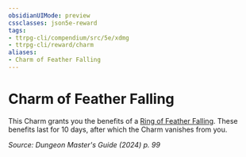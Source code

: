 ```yaml
---
obsidianUIMode: preview
cssclasses: json5e-reward
tags:
- ttrpg-cli/compendium/src/5e/xdmg
- ttrpg-cli/reward/charm
aliases:
- Charm of Feather Falling
---
```

# Charm of Feather Falling

This Charm grants you the benefits of a [Ring of Feather Falling](/3-Mechanics/CLI/items/ring-of-feather-falling-xdmg.md). These benefits last for 10 days, after which the Charm vanishes from you.

*Source: Dungeon Master's Guide (2024) p. 99*